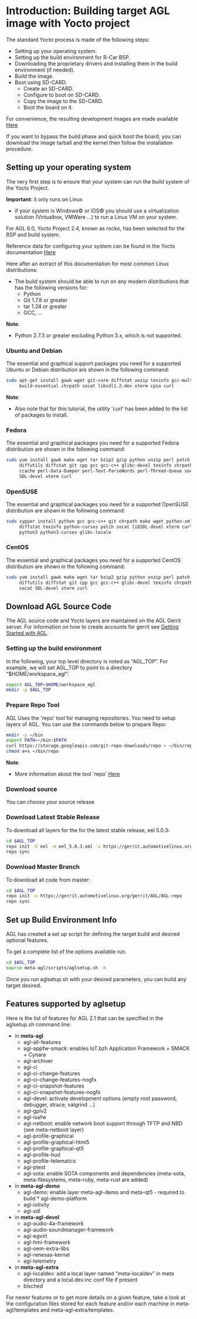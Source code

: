 # Introduction: Building target AGL image with Yocto project

The standard Yocto process is made of the following steps:

* Setting up your operating system.
* Setting up the build environment for R-Car BSP.
* Downloading the proprietary drivers and installing them in the build environment (if needed).
* Build the image.
* Boot using SD-CARD.
  * Create an SD-CARD.
  * Configure to boot on SD-CARD.
  * Copy the image to the SD-CARD.
  * Boot the board on it.

For convenience, the resulting development images are made available [Here][AGL snapshots master latest]

If you want to bypass the build phase and quick boot the board, you can download the image tarball and the kernel then follow the installation procedure.

## Setting up your operating system

The very first step is to ensure that your system can run the build system of the Yocto Project.

**Important**: it only runs on Linux

* if your system is Windows© or iOS© you should use a virtualization solution  (Virtualbox, VMWare ...) to run a Linux VM on your system.

For AGL 6.0, Yocto Project 2.4, known as rocko, has been selected for the BSP and build system.

Reference data for configuring your system can be found in the Yocto documentation [Here][yocto ref Manual]

Here after an extract of this documentation for most common Linux distributions:

* The build system should be able to run on any modern distributions that has the following versions for:
  * Python
  * Git 1.7.8 or greater
  * tar 1.24 or greater
  * GCC, …

**Note**:

* Python 2.7.3 or greater excluding Python 3.x, which is not supported.

### Ubuntu and Debian

The essential and graphical support packages you need for a supported Ubuntu or Debian distribution are shown in the following command:

```bash
sudo apt-get install gawk wget git-core diffstat unzip texinfo gcc-multilib \
     build-essential chrpath socat libsdl1.2-dev xterm cpio curl
```

**Note**:

* Also note that for this tutorial, the utility 'curl' has been added to the list of packages to install.

### Fedora

The essential and graphical packages you need for a supported Fedora distribution are shown in the following command:

```bash
sudo yum install gawk make wget tar bzip2 gzip python unzip perl patch \
     diffutils diffstat git cpp gcc gcc-c++ glibc-devel texinfo chrpath \
     ccache perl-Data-Dumper perl-Text-ParseWords perl-Thread-Queue socat \
     SDL-devel xterm curl
```

### OpenSUSE

The essential and graphical packages you need for a supported OpenSUSE distribution are shown in the following command:

```bash
sudo zypper install python gcc gcc-c++ git chrpath make wget python-xml \
     diffstat texinfo python-curses patch socat libSDL-devel xterm curl \
     python3 python3-curses glibc-locale
```

### CentOS

The essential and graphical packages you need for a supported CentOS distribution are shown in the following command:

```bash
sudo yum install gawk make wget tar bzip2 gzip python unzip perl patch \
     diffutils diffstat git cpp gcc gcc-c++ glibc-devel texinfo chrpath \
     socat SDL-devel xterm curl
```

## Download AGL Source Code

The AGL source code and Yocto layers are maintained on the AGL Gerrit server.
For information on how to create accounts for gerrit see [Getting Started with AGL][Getting Started with AGL].

### Setting up the build environment

In the following, your top level directory is noted as “AGL_TOP”.
For example, we will set AGL_TOP to point to a directory “$HOME/workspace_agl”:

```bash
export AGL_TOP=$HOME/workspace_agl
mkdir -p $AGL_TOP
```

### Prepare Repo Tool

AGL Uses the 'repo' tool for managing repositories.
You need to setup layers of AGL.
You can use the commands below to prepare Repo:

```bash
mkdir -p ~/bin
export PATH=~/bin:$PATH
curl https://storage.googleapis.com/git-repo-downloads/repo > ~/bin/repo
chmod a+x ~/bin/repo
```

**Note**:

* More information about the tool 'repo' [Here][repo info]

### Download source

You can choose your source release

### Download Latest Stable Release

To download all layers for the for the latest stable release, eel 5.0.3:

```bash
cd $AGL_TOP
repo init -b eel -m eel_5.0.3.xml -u https://gerrit.automotivelinux.org/gerrit/AGL/AGL-repo
repo sync
```

### Download Master Branch

To download all code from master:

```bash
cd $AGL_TOP
repo init -u https://gerrit.automotivelinux.org/gerrit/AGL/AGL-repo
repo sync
```

## Set up Build Environment Info

AGL has created a set up script for defining the target build and desired optional features.

To get a complete list of the options available run.

```bash
cd $AGL_TOP
source meta-agl/scripts/aglsetup.sh -h
```

Once you run aglsetup.sh with your desired parameters, you can build any target desired.

## Features supported by aglsetup

Here is the list of features for AGL 2.1 that can be specified in the aglsetup.sh command line:

* in **meta-agl**
  * agl-all-features
  * agl-appfw-smack: enables IoT.bzh Application Framework + SMACK + Cynara
  * agl-archiver
  * agl-ci
  * agl-ci-change-features
  * agl-ci-change-features-nogfx
  * agl-ci-snapshot-features
  * agl-ci-snapshot-features-nogfx
  * agl-devel: activate development options (empty root password, debugger, strace, valgrind …)
  * agl-gplv2
  * agl-isafw
  * agl-netboot: enable network boot support through TFTP and NBD (see meta-netboot layer)
  * agl-profile-graphical
  * agl-profile-graphical-html5
  * agl-profile-graphical-qt5
  * agl-profile-hud
  * agl-profile-telematics
  * agl-ptest
  * agl-sota: enable SOTA components and dependencies (meta-sota, meta-filesystems, meta-ruby, meta-rust are added)
* in **meta-agl-demo**
  * agl-demo: enable layer meta-agl-demo and meta-qt5 - required to build     * agl-demo-platform
  * agl-iotivity
  * agl-sdl
* in **meta-agl-devel**
  * agl-audio-4a-framework
  * agl-audio-soundmanager-framework
  * agl-egvirt
  * agl-hmi-framework
  * agl-oem-extra-libs
  * agl-renesas-kernel
  * agl-telemetry
* in **meta-agl-extra**
  * agl-localdev: add a local layer named “meta-localdev” in meta directory and a local.dev.inc conf file if present
  * blsched

For newer features or to get more details on a given feature, take a look at the configuration files stored for each feature and/or each machine in meta-agl/templates and meta-agl-extra/templates.

[AGL snapshots master latest]: https://download.automotivelinux.org/AGL/snapshots/master/latest/
[yocto ref Manual]: http://www.yoctoproject.org/docs/2.0/ref-manual/ref-manual.html#detailed-supported-distros
[Getting Started with AGL]: https://wiki.automotivelinux.org/start/getting-started
[repo info]: https://source.android.com/source/using-repo.html
